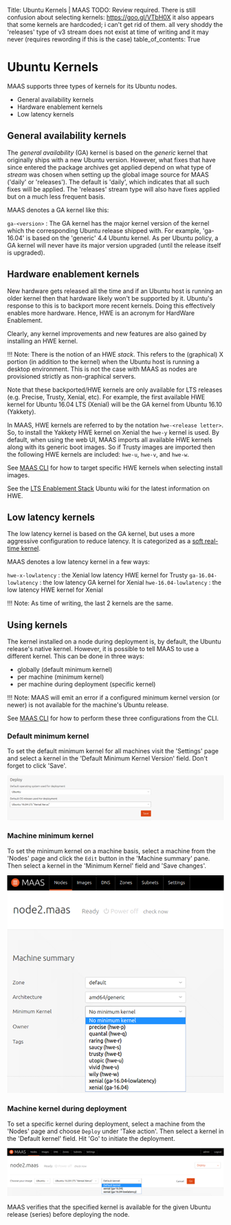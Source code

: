 Title: Ubuntu Kernels | MAAS
TODO:  Review required. There is still confusion about selecting kernels: https://goo.gl/VTbH0X
       it also appears that some kernels are hardcoded; i can't get rid of them. all very shoddy
       the 'releases' type of v3 stream does not exist at time of writing and it may never (requires rewording if this is the case)
table_of_contents: True


# Ubuntu Kernels

MAAS supports three types of kernels for its Ubuntu nodes.

- General availability kernels
- Hardware enablement kernels
- Low latency kernels


## General availability kernels

The *general availability* (GA) kernel is based on the *generic* kernel that
originally ships with a new Ubuntu version. However, what fixes that have since
entered the package archives get applied depend on what type of *stream* was
chosen when setting up the global image source for MAAS ('daily' or
'releases'). The default is 'daily', which indicates that all such fixes will
be applied. The 'releases' stream type will also have fixes applied but on a
much less frequent basis.

MAAS denotes a GA kernel like this:

`ga-<version>` : The GA kernel has the major kernel version of the kernel which
the corresponding Ubuntu release shipped with. For example, 'ga-16.04' is based
on the 'generic' 4.4 Ubuntu kernel. As per Ubuntu policy, a GA kernel will
never have its major version upgraded (until the release itself is upgraded).


## Hardware enablement kernels

New hardware gets released all the time and if an Ubuntu host is running an
older kernel then that hardware likely won't be supported by it. Ubuntu's
response to this is to backport more recent kernels. Doing this effectively
enables more hardware. Hence, HWE is an acronym for HardWare Enablement.

Clearly, any kernel improvements and new features are also gained by installing
an HWE kernel.

!!! Note: There is the notion of an HWE *stack*. This refers to the (graphical)
X portion (in addition to the kernel) when the Ubuntu host is running a desktop
environment. This is not the case with MAAS as nodes are provisioned strictly
as non-graphical servers.

Note that these backported/HWE kernels are only available for LTS releases
(e.g. Precise, Trusty, Xenial, etc). For example, the first available HWE
kernel for Ubuntu 16.04 LTS (Xenial) will be the GA kernel from Ubuntu 16.10
(Yakkety). 

In MAAS, HWE kernels are referred to by the notation `hwe-<release letter>`.
So, to install the Yakkety HWE kernel on Xenial the `hwe-y` kernel is used.
By default, when using the web UI, MAAS imports all available HWE kernels along
with its generic boot images. So if Trusty images are imported then the
following HWE kernels are included: `hwe-u`, `hwe-v`, and `hwe-w`.

See [MAAS CLI](manage-cli-images.md#select-images) for how to target
specific HWE kernels when selecting install images.

See the
[LTS Enablement Stack](https://wiki.ubuntu.com/Kernel/LTSEnablementStack)
Ubuntu wiki for the latest information on HWE.


## Low latency kernels

The low latency kernel is based on the GA kernel, but uses a more aggressive
configuration to reduce latency. It is categorized as a
[soft real-time kernel][wikipedia-real-time-computing].

MAAS denotes a low latency kernel in a few ways:

`hwe-x-lowlatency` : the Xenial low latency HWE kernel for Trusty
`ga-16.04-lowlatency` : the low latency GA kernel for Xenial
`hwe-16.04-lowlatency` : the low latency HWE kernel for Xenial

!!! Note: As time of writing, the last 2 kernels are the same.

[wikipedia-real-time-computing]: https://en.wikipedia.org/wiki/Real-time_computing#Criteria_for_real-time_computing


## Using kernels

The kernel installed on a node during deployment is, by default, the Ubuntu
release's native kernel. However, it is possible to tell MAAS to use a
different kernel. This can be done in three ways:

- globally (default minimum kernel)
- per machine (minimum kernel)
- per machine during deployment (specific kernel)

!!! Note: MAAS will emit an error if a configured minimum kernel version (or
newer) is not available for the machine's Ubuntu release.

See [MAAS CLI](manage-cli.md#set-a-default-minimum-kernel) for how to
perform these three configurations from the CLI.

### Default minimum kernel

To set the default minimum kernel for all machines visit the 'Settings' page
and select a kernel in the 'Default Minimum Kernel Version' field. Don't
forget to click 'Save'.

![image](../media/installconfig-kernels__2.1_default-minimum-kernel.png)

### Machine minimum kernel

To set the minimum kernel on a machine basis, select a machine from the 'Nodes'
page and click the `Edit` button in the 'Machine summary' pane. Then select a
kernel in the 'Minimum Kernel' field and 'Save changes'.

![image](../media/installconfig-kernels__2.1_machine-minimum-kernel.png)

### Machine kernel during deployment

To set a specific kernel during deployment, select a machine from the 'Nodes'
page and choose `Deploy` under 'Take action'. Then select a kernel in the
'Default kernel' field. Hit 'Go' to initiate the deployment.

![image](../media/installconfig-kernels__2.1_machine-during-deploy-kernel.png)

MAAS verifies that the specified kernel is available for the given Ubuntu
release (series) before deploying the node. 
